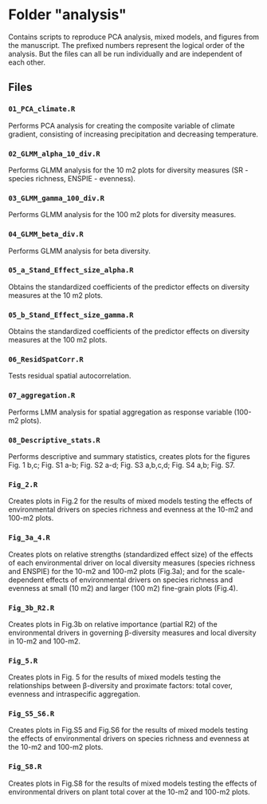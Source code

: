 # Folder "analysis"

Contains scripts to reproduce PCA analysis, mixed models, and figures from the manuscript.
The prefixed numbers represent the logical order of the analysis.
But the files can all be run individually and are independent of each other.

## Files

### `01_PCA_climate.R`

Performs PCA analysis for creating the composite variable of climate gradient, consisting of increasing precipitation and decreasing temperature.

### `02_GLMM_alpha_10_div.R`

Performs GLMM analysis for the 10 m2 plots for diversity measures (SR - species richness, ENSPIE - evenness).

### `03_GLMM_gamma_100_div.R`

Performs GLMM analysis for the 100 m2 plots for diversity measures.

### `04_GLMM_beta_div.R`

Performs GLMM analysis for beta diversity.

### `05_a_Stand_Effect_size_alpha.R`

Obtains the standardized coefficients of the predictor effects on diversity measures at the 10 m2 plots.

### `05_b_Stand_Effect_size_gamma.R`

Obtains the standardized coefficients of the predictor effects on diversity measures at the 100 m2 plots.

### `06_ResidSpatCorr.R`

Tests residual spatial autocorrelation.

### `07_aggregation.R`

Performs LMM analysis for spatial aggregation as response variable (100-m2 plots).

### `08_Descriptive_stats.R`

Performs descriptive and summary statistics, creates plots for the figures Fig. 1 b,c; Fig. S1 a-b; Fig. S2 a-d; Fig. S3 a,b,c,d; Fig. S4 a,b; Fig. S7.

### `Fig_2.R`

Creates plots in Fig.2 for the results of mixed models testing the effects of environmental drivers on species richness and evenness at the 10-m2 and 100-m2 plots.

### `Fig_3a_4.R`

Creates plots on relative strengths (standardized effect size) of the effects of each environmental driver on local diversity measures (species richness and ENSPIE) for the 10-m2 and 100-m2 plots (Fig.3a); and for the scale-dependent effects of environmental drivers on species richness and evenness at small (10 m2) and larger (100 m2) fine-grain plots (Fig.4).

### `Fig_3b_R2.R`

Creates plots in Fig.3b on relative importance (partial R2) of the environmental drivers in governing β-diversity measures and local diversity in 10-m2 and 100-m2.

### `Fig_5.R`

Creates plots in Fig. 5 for the results of mixed models testing the relationships between β-diversity and proximate factors: total cover, evenness and intraspecific aggregation.

### `Fig_S5_S6.R`

Creates plots in Fig.S5 and Fig.S6 for the results of mixed models testing the effects of environmental drivers on species richness and evenness at the 10-m2 and 100-m2 plots.

### `Fig_S8.R`

Creates plots in Fig.S8 for the results of mixed models testing the effects of environmental drivers on plant total cover at the 10-m2 and 100-m2 plots.